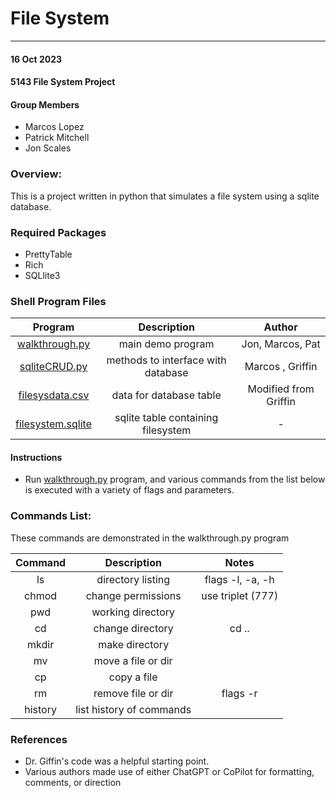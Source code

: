 # File System
---

#### 16 Oct 2023
#### 5143 File System Project 

#### Group Members

- Marcos Lopez
- Patrick Mitchell
- Jon Scales

### Overview:
This is a project written in python that simulates a file system using a sqlite database. 

### Required Packages
- PrettyTable
- Rich
- SQLlite3

### Shell Program Files ###
|                  Program                   |            Description             |        Author         |
| :----------------------------------------: | :--------------------------------: | :-------------------: |
| [walkthrough.py](https://github.com/jonscales/5143-opsys-102/blob/main/Assignments/PO2/walkthrough.py) |         main demo program          |   Jon, Marcos, Pat    |
|      [sqliteCRUD.py](https://github.com/jonscales/5143-opsys-102/blob/main/Assignments/PO2/sqlite.py)     | methods to interface with database |   Marcos , Griffin    |
|    [filesysdata.csv](https://github.com/jonscales/5143-opsys-102/blob/main/Assignments/PO2/filesysdata.csv)    |      data for database table       | Modified from Griffin |
|  [filesystem.sqlite](https://github.com/jonscales/5143-opsys-102/blob/main/Assignments/PO2/filesystem.sqlite) | sqlite table containing filesystem |           -           |
 
#### Instructions

- Run [walkthrough.py](./walkthrough.py) program, and various commands from the list below is executed with a variety of flags and parameters. 
                                     
### Commands List: ###
These commands are demonstrated in the walkthrough.py program

| Command |       Description        |       Notes       |
| :-----: | :----------------------: | :---------------: |
|   ls    |    directory listing     | flags -l, -a, -h  |
|  chmod  |    change permissions    | use triplet (777) |
|   pwd   |    working directory     |                   |
|   cd    |     change directory     |       cd ..       |
|  mkdir  |      make directory      |                   |
|   mv    |    move a file or dir    |                   |
|   cp    |       copy a file        |                   |
|   rm    |    remove file or dir    |     flags -r      |
| history | list history of commands |                   |

### References
- Dr. Giffin's code was a helpful starting point.
- Various authors made use of either ChatGPT or CoPilot for formatting, comments, or direction
